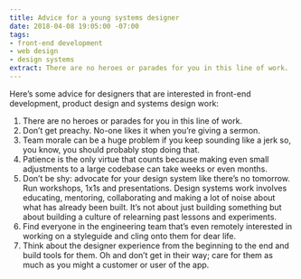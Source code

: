 ```yaml
---
title: Advice for a young systems designer
date: 2018-04-08 19:05:00 -07:00
tags:
- front-end development
- web design
- design systems
extract: There are no heroes or parades for you in this line of work.
---
```



Here’s some advice for designers that are interested in front-end development, product design and systems design work:

1. There are no heroes or parades for you in this line of work.
2. Don’t get preachy. No-one likes it when you’re giving a sermon.
3. Team morale can be a huge problem if you keep sounding like a jerk so, you know, you should probably stop doing that.
3. Patience is the only virtue that counts because making even small adjustments to a large codebase can take weeks or even months.
4. Don’t be shy: advocate for your design system like there’s no tomorrow. Run workshops, 1x1s and presentations. Design systems work involves educating, mentoring, collaborating and making a lot of noise about what has already been built. It’s not about just building something but about building a culture of relearning past lessons and experiments.
5. Find everyone in the engineering team that’s even remotely interested in working on a styleguide and cling onto them for dear life.
6. Think about the designer experience from the beginning to the end and build tools for them. Oh and don’t get in their way; care for them as much as you might a customer or user of the app.